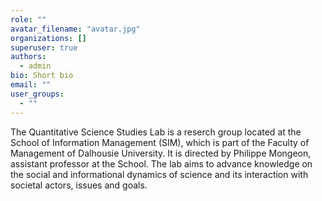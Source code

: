 ```yaml
---
role: ""
avatar_filename: "avatar.jpg"
organizations: []
superuser: true
authors:
  - admin
bio: Short bio
email: ""
user_groups:
  - ""
---
```


The Quantitative Science Studies Lab is a reserch group located at the School of Information Management (SIM), which is part of the Faculty of Management of Dalhousie University. It is directed by Philippe Mongeon, assistant professor at the School. The lab aims to advance knowledge on the social and informational dynamics of science and its interaction with societal actors, issues and goals.
